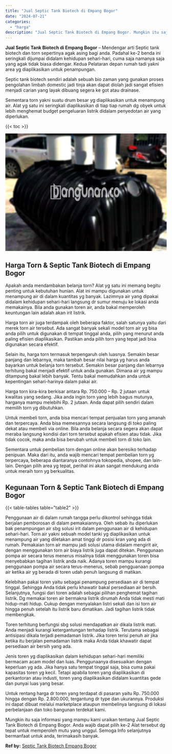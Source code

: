 ```yaml
---
title: "Jual Septic Tank Biotech di Empang Bogor"
date: "2024-07-21"
categories: 
  - "harga"
description: "Jual Septic Tank Biotech di Empang Bogor. Mungkin itu saja informasi yang mampu kami uraikan tentang Jual Septic Tank Biotech di Empang Bogor. Anda wajib dap..."
---
```


**Jual Septic Tank Biotech di Empang Bogor** – Mendengar arti Septic tank biotech dan torn sepertinya agak asing bagi anda. Padahal ke-2 benda ini seringkali dijumpai didalam kehidupan sehari-hari, cuma saja namanya saja yang agak tidak biasa didengar. Kedua Pelataran depan rumah tadi yakni area yg diaplikasikan untuk penampungan.

Septic tank biotech sendiri adalah sebuah bio zaman yang gunakan proses pengolahan limbah domestic jadi tinja akan dapat diolah jadi sangat efisien menjadi carian yang layak dibuang segera ke got atau drainase.

Sementara torn yakni suatu drum besar yg diaplikasikan untuk menampung air. Alat yg satu ini seringkali diaplikasikan di tiap tiap rumah dg obyek untuk lebih menghemat budget pengeluaran listrik didalam penyedotan air yang diperlukan.

{{< toc >}}

![Jual Septic Tank Biotech di Empang Bogor](/images/jual-bio-septictank-24.png)

## Harga Torn & Septic Tank Biotech di Empang Bogor

Apakah anda mendambakan belanja torn? Alat yg satu ini memang begitu penting untuk kebutuhan hunian. Alat ini mampu digunakan untuk menampung air di dalam kuantitas yg banyak. Lazimnya air yang dipakai didalam kehidupan sehari-hari langsung dr sumur menuju ke lokasi anda memakainya. Bila anda gunakan toren air, anda bakal memperoleh keuntungan lain adalah akan irit listrik.

Harga torn air juga terdampak oleh beberapa faktor, salah satunya yaitu dari merek torn air tersebut. Ada sangat banyak sekali model torn air yg bisa anda pilih untuk digunakan di tempat tinggal anda, pilih yang menurut anda paling efisien diaplikasikan. Pastikan anda pilih torn yang tepat jadi bisa digunakan secara efektif.

Selain itu, harga torn termasuk terpengaruh oleh luasnya. Semakin besar panjang dan lebarnya, maka tambah besar nilai harga yg harus anda bayarkan untuk belanja torn tersebut. Semakin besar panjang dan lebarnya terhitung bakal menjadi efektif untuk anda gunakan. Dimana air yg mampu ditampung bakal lebih banyak. Tentu bakal memudahkan anda untuk kepentingan sehari-harinya dalam pakai air.

Harga torn kira-kira berkisar antara Rp. 750.000 – Rp. 2 jutaan untuk kwalitas yang sedang. Jika anda ingin torn yang lebih bagus mutunya, harganya mampu melebihi Rp. 2 jutaan. Anda dapat pilih sendiri dalam memilih torn yg dibutuhkan.

Untuk membeli torn, anda bisa mencari tempat penjualan torn yang amanah dan terpercaya. Anda bisa memesannya secara langsung di toko paling dekat atau membeli via online. Bila anda belanja secara segera akan dapat meraba langsung kondisi dari torn tersebut apakah efisien atau tidak. Jika tidak cocok, maka anda bisa berubah untuk membeli torn di toko lain.

Sementara untuk pembelian torn dengan online akan beresiko terhadap penipuan. Maka dari itu, anda wajib mencari tempat pembelian torn yg terpercaya, beberapa diantaranya contohnya tokopedia, shopee, dan lain-lain. Dengan pilih area yg tepat, perihal ini akan sangat mendukung anda untuk meraih torn yg berkualitas.

## Kegunaan Torn & Septic Tank Biotech di Empang Bogor

{{< table-tables table="table2" >}}

Penggunaan air di dalam rumah tangga perlu dikontrol sehingga tidak berjalan pemborosan di dalam pemakaiannya. Oleh sebab itu diperlukan bak penampungan air sbg solusi irit dalam penggunaan air di kehidupan sehari-hari. Torn air yakni sebuah model tanki yg diaplikasikan untuk menampung air yang diletakan amat tinggi dr posisi kran yang ada di rumah. Pemakaian torn air mampu jadi solusi utama didalam mengirit air, dengan menggunakan torn air biaya listrik juga dapat ditekan. Penggunaan pompa air secara terus menerus misalnya tidak menggunakan toren bisa menyebabkan tagihan listrik anda naik. Adanya toren mampu kurangi penggunaan pompa air secara terus-menerus, sebab pengguanaan pompa air ketika air yg berada di toren udah penuh langsung di matikan.

Kelebihan pakai toren yaitu sebagai penampung persediaan air di tempat tinggal. Sehingga Anda tidak perlu khawatir bakal persediaan air bersih. Selanjutnya, fungsi dari toren adalah sebagai pilihan penghemat tagihan listrik. Dg memakai toren air bermakna listrik dirumah Anda tidak mesti mati hidup-mati hidup. Cukup dengan menyalakan listri sekali dan isi torn air hingga penuh setelah itu listrik baru dimatikan. Jadi tagihan listrik tidak membengkak.

Toren terhitung berfungsi sbg solusi mendapatkan air dikala listrik mati. Anda menjadi kurangi ketergantungan terhadap listrik. Terutama sebagai antisipasi dikala terjadi pemadaman listrik. Jika toren terisi penuh air jika ketika itu berjalan pemadaman listrik maka Anda tidak khawatir dapat persediaan air bersih yang ada.

Jenis toren yg diaplikasikan dalam kehidupan sehari-hari memiliki bermacam acam model dan luas. Penggunaanya disesuaikan dengan keperluan yg ada. Jika hanya satu tempat tinggal saja, bisa cuma pakai kapasitas toren yg kecil. Tetapi apabila toren yang diaplikasikan di perkantoran atau industi, toren yang diaplikasikan didalam kuantitas gede dan punyai luas yang besar.

Untuk rentang harga dr toren yang terdapat di pasaran yaitu Rp. 750.000 hingga dengan Rp. 2.800.000, tergantung dr type dan ukurannya. Produksi ini dapat dibuat melalui marketplace ataupun membelinya langsung di lokasi perbelanjaan dan toko bangunan terdekat kami.

Mungkin itu saja informasi yang mampu kami uraikan tentang Jual Septic Tank Biotech di Empang Bogor. Anda wajib dapat pilih ke-2 Alat tersebut dg tepat untuk memperoleh mutu yang unggul. Semoga Info selanjutnya bermanfaat untuk anda, terimakasih banyak.

**Ref by:** [Septic Tank Biotech Empang Bogor](https://id.wikipedia.org/wiki/Septic)
